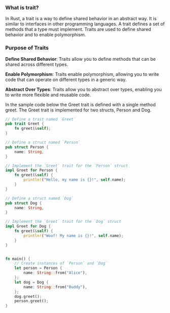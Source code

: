 ### What is **trait**?

In Rust, a trait is a way to define shared behavior in an abstract way. It is similar to interfaces in other programming languages. A trait defines a set of methods that a type must implement. Traits are used to define shared behavior and to enable polymorphism.

### Purpose of Traits

**Define Shared Behavior**: Traits allow you to define methods that can be shared across different types.

**Enable Polymorphism**: Traits enable polymorphism, allowing you to write code that can operate on different types in a generic way.

**Abstract Over Types**: Traits allow you to abstract over types, enabling you to write more flexible and reusable code.

In the sample code below the Greet trait is defined with a single method greet. The Greet trait is implemented for two structs, Person and Dog. 


```rust
// Define a trait named `Greet`
pub trait Greet {
    fn greet(&self);
}

// Define a struct named `Person`
pub struct Person {
    name: String,
}

// Implement the `Greet` trait for the `Person` struct
impl Greet for Person {
    fn greet(&self) {
        println!("Hello, my name is {}!", self.name);
    }
}

// Define a struct named `Dog`
pub struct Dog {
    name: String,
}

// Implement the `Greet` trait for the `Dog` struct
impl Greet for Dog {
    fn greet(&self) {
        println!("Woof! My name is {}!", self.name);
    }
}


fn main() {
    // Create instances of `Person` and `Dog`
    let person = Person {
        name: String::from("Alice"),
    };
    let dog = Dog {
        name: String::from("Buddy"),
    };
    dog.greet();
    person.greet();
}
```
